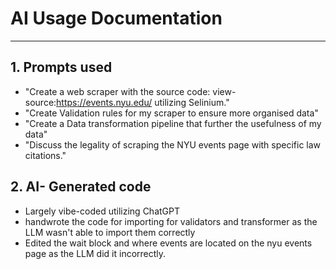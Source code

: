# AI Usage Documentation


---
## 1. Prompts used

- "Create a web scraper with the source code: view-source:https://events.nyu.edu/ utilizing Selinium."
- "Create Validation rules for my scraper to ensure more organised data"
- "Create a Data transformation pipeline that further the usefulness of my data"
- "Discuss the legality of scraping the NYU events page with specific law citations."

## 2. AI- Generated code
- Largely vibe-coded utilizing ChatGPT
- handwrote the code for importing for validators and transformer as the LLM wasn't able to import them correctly
- Edited the wait block and where events are located on the nyu events page as the LLM did it incorrectly. 

